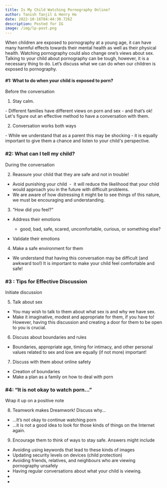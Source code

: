 ```yaml
---
title: Is My Child Watching Pornography Online?
author: Tanish Tanjil & Henry Ho
date: 2022-10-16T04:44:30.726Z
description: Posted for IG
image: /img/lp-post.png
---
```

When children are exposed to pornography at a young age, it can have many harmful effects towards their mental health as well as their physical health. Watching pornography could also change one’s views about sex. Talking to your child about pornography can be tough, however, it is a necessary thing to do. Let’s discuss what we can do when our children is exposed to pornography.

#### \#1: What to do when your child is exposed to porn?

Before the conversation

1. Stay calm.

\- Different families have different views on porn and sex - and that’s ok! Let's figure out an effective method to have a conversation with them.

2. Conversation works both ways

\- While we understand that as a parent this may be shocking - it is equally important to give them a chance and listen to your child's perspective.

### \#2: What can I tell my child?

During the conversation

2. Reassure your child that they are safe and not in trouble!

* Avoid punishing your child  -  it will reduce the likelihood that your child would approach you in the future with difficult problems.
* We are aware of how distressing it might be to see things of this nature, we must be encouraging and understanding.

3. “How did you feel?”

* Address their emotions

  * good, bad, safe, scared, uncomfortable, curious, or something else? 
* Validate their emotions

4. Make a safe environment for them

* We understand that having this conversation may be difficult (and awkward too!) It is important to make your child feel comfortable and safe!

### \#3 : Tips for Effective Discussion

Initiate discussion

5. Talk about sex

* You may wish to talk to them about what sex is and why we have sex. 
* Make it imaginative, modest and appropriate for them, if you have to! However, having this discussion and creating a door for them to be open to you is crucial.

6. Discuss about boundaries and rules

* Boundaries, appropriate age, timing for intimacy, and other personal values related to sex and love are equally (if not more) important!

7. Discuss with them about online safety

* Creation of boundaries 
* Make a plan as a family on how to deal with porn

### \#4: “It is not okay to watch porn…”

Wrap it up on a positive note

8. Teamwork makes Dreamwork! Discuss why…

* …It’s not okay to continue watching porn
* …it is not a good idea to look for those kinds of things on the Internet again.

9. Encourage them to think of ways to stay safe. Answers might include

* Avoiding using keywords that lead to these kinds of images
* Updating security levels on devices (child protection)
* Avoiding friends, relatives, and neighbours who are viewing pornography unsafely
* Having regular conversations about what your child is viewing.
*
*